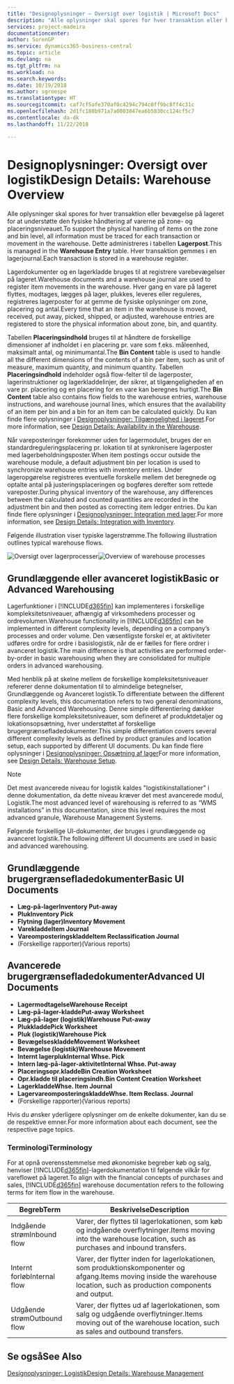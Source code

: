```yaml
---
title: "Designoplysninger – Oversigt over logistik | Microsoft Docs"
description: "Alle oplysninger skal spores for hver transaktion eller bevægelse på lageret for at understøtte den fysiske håndtering af varerne på zone- og placeringsniveauet. Dette administreres i tabellen **Lagerpost**. Hver transaktion gemmes i en lagerjournal."
services: project-madeira
documentationcenter: 
author: SorenGP
ms.service: dynamics365-business-central
ms.topic: article
ms.devlang: na
ms.tgt_pltfrm: na
ms.workload: na
ms.search.keywords: 
ms.date: 10/19/2018
ms.author: sgroespe
ms.translationtype: HT
ms.sourcegitcommit: caf7cf5afe370af0c4294c794c0ff9bc8ff4c31c
ms.openlocfilehash: 2d1fc180b971a7a0003847ea6b5830cc124cf5c7
ms.contentlocale: da-dk
ms.lasthandoff: 11/22/2018

---
```

# <a name="design-details-warehouse-overview"></a><span data-ttu-id="2b803-105">Designoplysninger: Oversigt over logistik</span><span class="sxs-lookup"><span data-stu-id="2b803-105">Design Details: Warehouse Overview</span></span>
<span data-ttu-id="2b803-106">Alle oplysninger skal spores for hver transaktion eller bevægelse på lageret for at understøtte den fysiske håndtering af varerne på zone- og placeringsniveauet.</span><span class="sxs-lookup"><span data-stu-id="2b803-106">To support the physical handling of items on the zone and bin level, all information must be traced for each transaction or movement in the warehouse.</span></span> <span data-ttu-id="2b803-107">Dette administreres i tabellen **Lagerpost**.</span><span class="sxs-lookup"><span data-stu-id="2b803-107">This is managed in the **Warehouse Entry** table.</span></span> <span data-ttu-id="2b803-108">Hver transaktion gemmes i en lagerjournal.</span><span class="sxs-lookup"><span data-stu-id="2b803-108">Each transaction is stored in a warehouse register.</span></span>  

<span data-ttu-id="2b803-109">Lagerdokumenter og en lagerkladde bruges til at registrere varebevægelser på lageret.</span><span class="sxs-lookup"><span data-stu-id="2b803-109">Warehouse documents and a warehouse journal are used to register item movements in the warehouse.</span></span> <span data-ttu-id="2b803-110">Hver gang en vare på lageret flyttes, modtages, lægges på lager, plukkes, leveres eller reguleres, registreres lagerposter for at gemme de fysiske oplysninger om zone, placering og antal.</span><span class="sxs-lookup"><span data-stu-id="2b803-110">Every time that an item in the warehouse is moved, received, put away, picked, shipped, or adjusted, warehouse entries are registered to store the physical information about zone, bin, and quantity.</span></span>

<span data-ttu-id="2b803-111">Tabellen **Placeringsindhold** bruges til at håndtere de forskellige dimensioner af indholdet i en placering pr. vare som f.eks. måleenhed, maksimalt antal, og minimumantal.</span><span class="sxs-lookup"><span data-stu-id="2b803-111">The **Bin Content** table is used to handle all the different dimensions of the contents of a bin per item, such as unit of measure, maximum quantity, and minimum quantity.</span></span> <span data-ttu-id="2b803-112">Tabellen **Placeringsindhold** indeholder også flow-felter til de lagerposter, lagerinstruktioner og lagerkladdelinjer, der sikrer, at tilgængeligheden af en vare pr. placering og en placering for en vare kan beregnes hurtigt.</span><span class="sxs-lookup"><span data-stu-id="2b803-112">The **Bin Content** table also contains flow fields to the warehouse entries, warehouse instructions, and warehouse journal lines, which ensures that the availability of an item per bin and a bin for an item can be calculated quickly.</span></span> <span data-ttu-id="2b803-113">Du kan finde flere oplysninger i [Designoplysninger: Tilgængelighed i lageret](design-details-availability-in-the-warehouse.md).</span><span class="sxs-lookup"><span data-stu-id="2b803-113">For more information, see [Design Details: Availability in the Warehouse](design-details-availability-in-the-warehouse.md).</span></span>  

<span data-ttu-id="2b803-114">Når vareposteringer forekommer uden for lagermodulet, bruges der en standardreguleringsplacering pr. lokation til at synkronisere lagerposter med lagerbeholdningsposter.</span><span class="sxs-lookup"><span data-stu-id="2b803-114">When item postings occur outside the warehouse module, a default adjustment bin per location is used to synchronize warehouse entries with inventory entries.</span></span> <span data-ttu-id="2b803-115">Under lageropgørelse registreres eventuelle forskelle mellem det beregnede og optalte antal på justeringsplaceringen og bogføres derefter som rettede vareposter.</span><span class="sxs-lookup"><span data-stu-id="2b803-115">During physical inventory of the warehouse, any differences between the calculated and counted quantities are recorded in the adjustment bin and then posted as correcting item ledger entries.</span></span> <span data-ttu-id="2b803-116">Du kan finde flere oplysninger i [Designoplysninger: Integration med lager](design-details-integration-with-inventory.md).</span><span class="sxs-lookup"><span data-stu-id="2b803-116">For more information, see [Design Details: Integration with Inventory](design-details-integration-with-inventory.md).</span></span>  

<span data-ttu-id="2b803-117">Følgende illustration viser typiske lagerstrømme.</span><span class="sxs-lookup"><span data-stu-id="2b803-117">The following illustration outlines typical warehouse flows.</span></span>  

<span data-ttu-id="2b803-118">![Oversigt over lagerprocesser](media/design_details_warehouse_management_overview.png "Oversigt over lagerprocesser")</span><span class="sxs-lookup"><span data-stu-id="2b803-118">![Overview of warehouse processes](media/design_details_warehouse_management_overview.png "Overview of warehouse processes")</span></span>  

## <a name="basic-or-advanced-warehousing"></a><span data-ttu-id="2b803-119">Grundlæggende eller avanceret logistik</span><span class="sxs-lookup"><span data-stu-id="2b803-119">Basic or Advanced Warehousing</span></span>  
<span data-ttu-id="2b803-120">Lagerfunktioner i [!INCLUDE[d365fin](includes/d365fin_md.md)] kan implementeres i forskellige kompleksitetsniveauer, afhængig af virksomhedens processer og ordrevolumen.</span><span class="sxs-lookup"><span data-stu-id="2b803-120">Warehouse functionality in [!INCLUDE[d365fin](includes/d365fin_md.md)] can be implemented in different complexity levels, depending on a company’s processes and order volume.</span></span> <span data-ttu-id="2b803-121">Den væsentligste forskel er, at aktiviteter udføres ordre for ordre i basislogistik, når de er fælles for flere ordrer i avanceret logistik.</span><span class="sxs-lookup"><span data-stu-id="2b803-121">The main difference is that activities are performed order-by-order in basic warehousing when they are consolidated for multiple orders in advanced warehousing.</span></span>  

 <span data-ttu-id="2b803-122">Med henblik på at skelne mellem de forskellige kompleksitetsniveauer refererer denne dokumentation til to almindelige betegnelser, Grundlæggende og Avanceret logistik.</span><span class="sxs-lookup"><span data-stu-id="2b803-122">To differentiate between the different complexity levels, this documentation refers to two general denominations, Basic and Advanced Warehousing.</span></span> <span data-ttu-id="2b803-123">Denne simple differentiering dækker flere forskellige kompleksitetsniveauer, som defineret af produktdetaljer og lokationsopsætning, hver understøttet af forskellige brugergrænsefladedokumenter.</span><span class="sxs-lookup"><span data-stu-id="2b803-123">This simple differentiation covers several different complexity levels as defined by product granules and location setup, each supported by different UI documents.</span></span> <span data-ttu-id="2b803-124">Du kan finde flere oplysninger i [Designoplysninger: Opsætning af lager](design-details-warehouse-setup.md)</span><span class="sxs-lookup"><span data-stu-id="2b803-124">For more information, see [Design Details: Warehouse Setup](design-details-warehouse-setup.md).</span></span>  

> [!NOTE]  
>  <span data-ttu-id="2b803-125">Det mest avancerede niveau for logistik kaldes "logistikinstallationer" i denne dokumentation, da dette niveau kræver det mest avancerede modul, Logistik.</span><span class="sxs-lookup"><span data-stu-id="2b803-125">The most advanced level of warehousing is referred to as “WMS installations” in this documentation, since this level requires the most advanced granule, Warehouse Management Systems.</span></span>  

 <span data-ttu-id="2b803-126">Følgende forskellige UI-dokumenter, der bruges i grundlæggende og avanceret logistik.</span><span class="sxs-lookup"><span data-stu-id="2b803-126">The following different UI documents are used in basic and advanced warehousing.</span></span>  

## <a name="basic-ui-documents"></a><span data-ttu-id="2b803-127">Grundlæggende brugergrænsefladedokumenter</span><span class="sxs-lookup"><span data-stu-id="2b803-127">Basic UI Documents</span></span>  

-   <span data-ttu-id="2b803-128">**Læg-på-lager**</span><span class="sxs-lookup"><span data-stu-id="2b803-128">**Inventory Put-away**</span></span>  
-   <span data-ttu-id="2b803-129">**Pluk**</span><span class="sxs-lookup"><span data-stu-id="2b803-129">**Inventory Pick**</span></span>  
-   <span data-ttu-id="2b803-130">**Flytning (lager)**</span><span class="sxs-lookup"><span data-stu-id="2b803-130">**Inventory Movement**</span></span>  
-   <span data-ttu-id="2b803-131">**Varekladde**</span><span class="sxs-lookup"><span data-stu-id="2b803-131">**Item Journal**</span></span>  
-   <span data-ttu-id="2b803-132">**Vareomposteringskladde**</span><span class="sxs-lookup"><span data-stu-id="2b803-132">**Item Reclassification Journal**</span></span>  
-   <span data-ttu-id="2b803-133">(Forskellige rapporter)</span><span class="sxs-lookup"><span data-stu-id="2b803-133">(Various reports)</span></span>  

## <a name="advanced-ui-documents"></a><span data-ttu-id="2b803-134">Avancerede brugergrænsefladedokumenter</span><span class="sxs-lookup"><span data-stu-id="2b803-134">Advanced UI Documents</span></span>  

-   <span data-ttu-id="2b803-135">**Lagermodtagelse**</span><span class="sxs-lookup"><span data-stu-id="2b803-135">**Warehouse Receipt**</span></span>  
-   <span data-ttu-id="2b803-136">**Læg-på-lager-kladde**</span><span class="sxs-lookup"><span data-stu-id="2b803-136">**Put-away Worksheet**</span></span>  
-   <span data-ttu-id="2b803-137">**Læg-på-lager (logistik)**</span><span class="sxs-lookup"><span data-stu-id="2b803-137">**Warehouse Put-away**</span></span>  
-   <span data-ttu-id="2b803-138">**Plukkladde**</span><span class="sxs-lookup"><span data-stu-id="2b803-138">**Pick Worksheet**</span></span>  
-   <span data-ttu-id="2b803-139">**Pluk (logistik)**</span><span class="sxs-lookup"><span data-stu-id="2b803-139">**Warehouse Pick**</span></span>  
-   <span data-ttu-id="2b803-140">**Bevægelseskladde**</span><span class="sxs-lookup"><span data-stu-id="2b803-140">**Movement Worksheet**</span></span>  
-   <span data-ttu-id="2b803-141">**Bevægelse (logistik)**</span><span class="sxs-lookup"><span data-stu-id="2b803-141">**Warehouse Movement**</span></span>  
-   <span data-ttu-id="2b803-142">**Internt lagerpluk**</span><span class="sxs-lookup"><span data-stu-id="2b803-142">**Internal Whse. Pick**</span></span>  
-   <span data-ttu-id="2b803-143">**Intern læg-på-lager-aktivitet**</span><span class="sxs-lookup"><span data-stu-id="2b803-143">**Internal Whse. Put-away**</span></span>  
-   <span data-ttu-id="2b803-144">**Placeringsopr.kladde**</span><span class="sxs-lookup"><span data-stu-id="2b803-144">**Bin Creation Worksheet**</span></span>  
-   <span data-ttu-id="2b803-145">**Opr.kladde til placeringsindh.**</span><span class="sxs-lookup"><span data-stu-id="2b803-145">**Bin Content Creation Worksheet**</span></span>  
-   <span data-ttu-id="2b803-146">**Lagerkladde**</span><span class="sxs-lookup"><span data-stu-id="2b803-146">**Whse. Item Journal**</span></span>  
-   <span data-ttu-id="2b803-147">**Lagervareomposteringskladde**</span><span class="sxs-lookup"><span data-stu-id="2b803-147">**Whse. Item Reclass. Journal**</span></span>  
-   <span data-ttu-id="2b803-148">(Forskellige rapporter)</span><span class="sxs-lookup"><span data-stu-id="2b803-148">(Various reports)</span></span>  

<span data-ttu-id="2b803-149">Hvis du ønsker yderligere oplysninger om de enkelte dokumenter, kan du se de respektive emner.</span><span class="sxs-lookup"><span data-stu-id="2b803-149">For more information about each document, see the respective page topics.</span></span>  

### <a name="terminology"></a><span data-ttu-id="2b803-150">Terminologi</span><span class="sxs-lookup"><span data-stu-id="2b803-150">Terminology</span></span>  
<span data-ttu-id="2b803-151">For at opnå overensstemmelse med økonomiske begreber køb og salg, henviser [!INCLUDE[d365fin](includes/d365fin_md.md)]-lagerdokumentation til følgende vilkår for vareflowet på lageret.</span><span class="sxs-lookup"><span data-stu-id="2b803-151">To align with the financial concepts of purchases and sales, [!INCLUDE[d365fin](includes/d365fin_md.md)] warehouse documentation refers to the following terms for item flow in the warehouse.</span></span>  

|<span data-ttu-id="2b803-152">Begreb</span><span class="sxs-lookup"><span data-stu-id="2b803-152">Term</span></span>|<span data-ttu-id="2b803-153">Beskrivelse</span><span class="sxs-lookup"><span data-stu-id="2b803-153">Description</span></span>|  
|----------|---------------------------------------|  
|<span data-ttu-id="2b803-154">Indgående strøm</span><span class="sxs-lookup"><span data-stu-id="2b803-154">Inbound flow</span></span>|<span data-ttu-id="2b803-155">Varer, der flyttes til lagerlokationen, som køb og indgående overflytninger.</span><span class="sxs-lookup"><span data-stu-id="2b803-155">Items moving into the warehouse location, such as purchases and inbound transfers.</span></span>|  
|<span data-ttu-id="2b803-156">Internt forløb</span><span class="sxs-lookup"><span data-stu-id="2b803-156">Internal flow</span></span>|<span data-ttu-id="2b803-157">Varer, der flytter inden for lagerlokationen, som produktionskomponenter og afgang.</span><span class="sxs-lookup"><span data-stu-id="2b803-157">Items moving inside the warehouse location, such as production components and output.</span></span>|  
|<span data-ttu-id="2b803-158">Udgående strøm</span><span class="sxs-lookup"><span data-stu-id="2b803-158">Outbound flow</span></span>|<span data-ttu-id="2b803-159">Varer, der flyttes ud af lagerlokationen, som salg og udgående overflytninger.</span><span class="sxs-lookup"><span data-stu-id="2b803-159">Items moving out of the warehouse location, such as sales and outbound transfers.</span></span>|  

## <a name="see-also"></a><span data-ttu-id="2b803-160">Se også</span><span class="sxs-lookup"><span data-stu-id="2b803-160">See Also</span></span>  
 [<span data-ttu-id="2b803-161">Designoplysninger: Logistik</span><span class="sxs-lookup"><span data-stu-id="2b803-161">Design Details: Warehouse Management</span></span>](design-details-warehouse-management.md)

